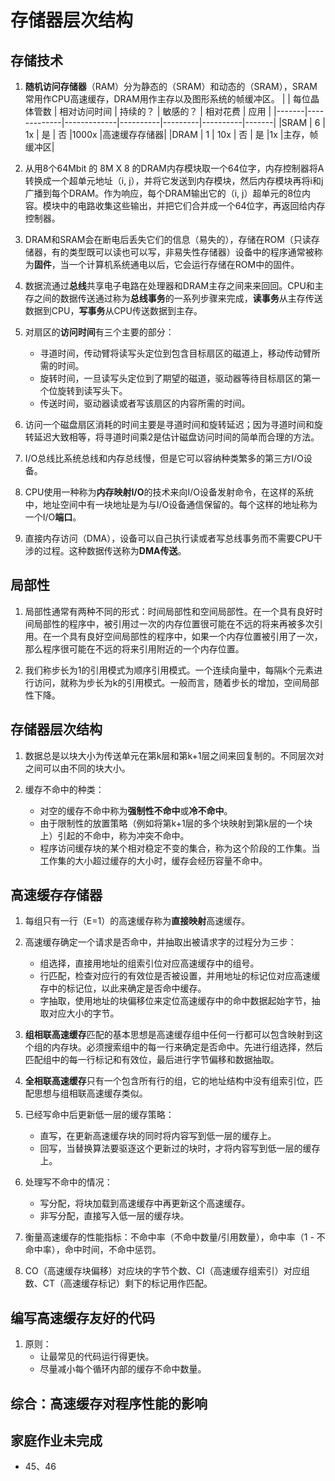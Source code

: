 # 存储器层次结构 #

## 存储技术 ##

1. **随机访问存储器**（RAM）分为静态的（SRAM）和动态的（SRAM），SRAM常用作CPU高速缓存，DRAM用作主存以及图形系统的帧缓冲区。
    |       | 每位晶体管数  | 相对访问时间  | 持续的？  | 敏感的？  | 相对花费  | 应用  |
    |-------|-------------|-------------|----------|---------|----------|-------|
    |SRAM   |   6         |      1x     |    是    |    否    |1000x     |高速缓存存储器|
    |DRAM   |   1         |     10x     |   否     |    是    |1x        |主存，帧缓冲区|

2. 从用8个64Mbit 的 8M X 8 的DRAM内存模块取一个64位字，内存控制器将A转换成一个超单元地址（i, j），并将它发送到内存模块，然后内存模块再将i和j广播到每个DRAM。作为响应，每个DRAM输出它的（i, j）超单元的8位内容。模块中的电路收集这些输出，并把它们合并成一个64位字，再返回给内存控制器。

3. DRAM和SRAM会在断电后丢失它们的信息（易失的），存储在ROM（只读存储器，有的类型既可以读也可以写，非易失性存储器）设备中的程序通常被称为**固件**，当一个计算机系统通电以后，它会运行存储在ROM中的固件。

4. 数据流通过**总线**共享电子电路在处理器和DRAM主存之间来来回回。CPU和主存之间的数据传送通过称为**总线事务**的一系列步骤来完成，**读事务**从主存传送数据到CPU，**写事务**从CPU传送数据到主存。

5. 对扇区的**访问时间**有三个主要的部分：
    - 寻道时间，传动臂将读写头定位到包含目标扇区的磁道上，移动传动臂所需的时间。
    - 旋转时间，一旦读写头定位到了期望的磁道，驱动器等待目标扇区的第一个位旋转到读写头下。
    - 传送时间，驱动器读或者写该扇区的内容所需的时间。

6. 访问一个磁盘扇区消耗的时间主要是寻道时间和旋转延迟；因为寻道时间和旋转延迟大致相等，将寻道时间乘2是估计磁盘访问时间的简单而合理的方法。

7. I/O总线比系统总线和内存总线慢，但是它可以容纳种类繁多的第三方I/O设备。

8. CPU使用一种称为**内存映射I/O**的技术来向I/O设备发射命令，在这样的系统中，地址空间中有一块地址是为与I/O设备通信保留的。每个这样的地址称为一个I/O**端口**。

9. 直接内存访问（DMA），设备可以自己执行读或者写总线事务而不需要CPU干涉的过程。这种数据传送称为**DMA传送**。

## 局部性 ##

1. 局部性通常有两种不同的形式：时间局部性和空间局部性。在一个具有良好时间局部性的程序中，被引用过一次的内存位置很可能在不远的将来再被多次引用。在一个具有良好空间局部性的程序中，如果一个内存位置被引用了一次，那么程序很可能在不远的将来引用附近的一个内存位置。

2. 我们称步长为1的引用模式为顺序引用模式。一个连续向量中，每隔k个元素进行访问，就称为步长为k的引用模式。一般而言，随着步长的增加，空间局部性下降。

## 存储器层次结构 ##

1. 数据总是以块大小为传送单元在第k层和第k+1层之间来回复制的。不同层次对之间可以由不同的块大小。

2. 缓存不命中的种类：
    - 对空的缓存不命中称为**强制性不命中**或**冷不命中**。
    - 由于限制性的放置策略（例如将第k+1层的多个块映射到第k层的一个块上）引起的不命中，称为冲突不命中。
    - 程序访问缓存块的某个相对稳定不变的集合，称为这个阶段的工作集。当工作集的大小超过缓存的大小时，缓存会经历容量不命中。

## 高速缓存存储器 ##

1. 每组只有一行（E=1）的高速缓存称为**直接映射**高速缓存。

2. 高速缓存确定一个请求是否命中，并抽取出被请求字的过程分为三步：
    - 组选择，直接用地址的组索引位对应高速缓存中的组号。
    - 行匹配，检查对应行的有效位是否被设置，并用地址的标记位对应高速缓存中的标记位，以此来确定是否命中缓存。
    - 字抽取，使用地址的块偏移位来定位高速缓存中的命中数据起始字节，抽取对应大小的字节。

3. **组相联高速缓存**匹配的基本思想是高速缓存组中任何一行都可以包含映射到这个组的内存块。必须搜索组中的每一行来确定是否命中。先进行组选择，然后匹配组中的每一行标记和有效位，最后进行字节偏移和数据抽取。

4. **全相联高速缓存**只有一个包含所有行的组，它的地址结构中没有组索引位，匹配思想与组相联高速缓存类似。

5. 已经写命中后更新低一层的缓存策略：
    - 直写，在更新高速缓存块的同时将内容写到低一层的缓存上。
    - 回写，当替换算法要驱逐这个更新过的块时，才将内容写到低一层的缓存上。

6. 处理写不命中的情况：
    - 写分配，将块加载到高速缓存中再更新这个高速缓存。
    - 非写分配，直接写入低一层的缓存块。

7. 衡量高速缓存的性能指标：不命中率（不命中数量/引用数量），命中率（1 - 不命中率），命中时间，不命中惩罚。

8. CO（高速缓存块偏移）对应块的字节个数、CI（高速缓存组索引）对应组数、CT（高速缓存标记）剩下的标记用作匹配。

## 编写高速缓存友好的代码 ##

1. 原则：
    - 让最常见的代码运行得更快。
    - 尽量减小每个循环内部的缓存不命中数量。

## 综合：高速缓存对程序性能的影响 ##

## 家庭作业未完成 ##

- 45、46
